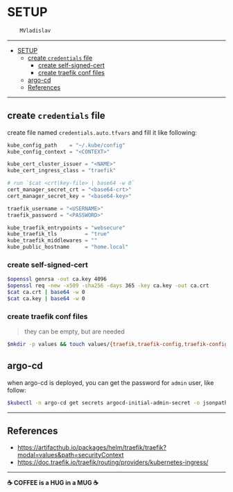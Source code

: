 # SETUP

```sh
    MVladislav
```

---

- [SETUP](#setup)
  - [create `credentials` file](#create-credentials-file)
    - [create self-signed-cert](#create-self-signed-cert)
    - [create traefik conf files](#create-traefik-conf-files)
  - [argo-cd](#argo-cd)
  - [References](#references)

---

## create `credentials` file

create file named `credentials.auto.tfvars` and fill it like following:

```tf
kube_config_path    = "~/.kube/config"
kube_config_context = "<CONTEXT>"

kube_cert_cluster_issuer = "<NAME>"
kube_cert_ingress_class = "traefik"

# run `$cat <crt|key-file> | base64 -w 0`
cert_manager_secret_crt = "<base64-crt>"
cert_manager_secret_key = "<base64-key>"

traefik_username = "<USERNAME>"
traefik_password = "<PASSWORD>"

kube_traefik_entrypoints = "websecure"
kube_traefik_tls         = "true"
kube_traefik_middlewares = ""
kube_public_hostname     = "home.local"
```

### create self-signed-cert

```sh
$openssl genrsa -out ca.key 4096
$openssl req -new -x509 -sha256 -days 365 -key ca.key -out ca.crt
$cat ca.crt | base64 -w 0
$cat ca.key | base64 -w 0
```

### create traefik conf files

> they can be empty, but are needed

```sh
$mkdir -p values && touch values/{traefik,traefik-config,traefik-config-http,traefik-config-tcp,traefik-config-udp}.yaml
```

## argo-cd

when argo-cd is deployed, you can get the password for `admin` user, like follow:

```sh
$kubectl -n argo-cd get secrets argocd-initial-admin-secret -o jsonpath="{.data.password}" | base64 -d
```

---

## References

- <https://artifacthub.io/packages/helm/traefik/traefik?modal=values&path=securityContext>
- <https://doc.traefik.io/traefik/routing/providers/kubernetes-ingress/>

---

**☕ COFFEE is a HUG in a MUG ☕**
